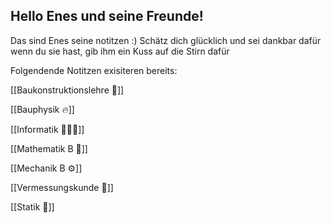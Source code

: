 ## Hello Enes und seine Freunde!

Das sind Enes seine notitzen :) Schätz dich glücklich und sei dankbar dafür wenn du sie hast, gib ihm ein Kuss auf die Stirn dafür

Folgendende Notitzen exisiteren bereits:

[[Baukonstruktionslehre 📐]]

[[Bauphysik 🔥]]

[[Informatik 🧑🏽‍💻]]

[[Mathematik B 🧮]]

[[Mechanik B ⚙️]]

[[Vermessungskunde 📏]]

[[Statik 🌉]]


